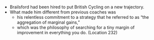 - Brailsford had been hired to put British Cycling on a new trajectory.
- What made him different from previous coaches was
	- his relentless commitment to a strategy that he referred to as “the aggregation of marginal gains,”
	- which was the philosophy of searching for a tiny margin of improvement in everything you do. (Location 232)